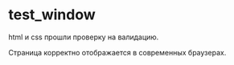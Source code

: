 # test_window
html и css прошли проверку на валидацию.

Страница корректно отображается в современных браузерах.
